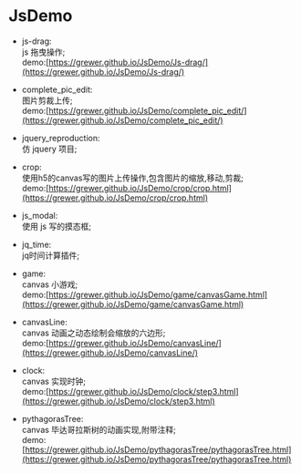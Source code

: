 # JsDemo
- js-drag:  
js 拖曳操作;  
demo:[https://grewer.github.io/JsDemo/Js-drag/](https://grewer.github.io/JsDemo/Js-drag/)

- complete_pic_edit:  
图片剪裁上传;  
demo:[https://grewer.github.io/JsDemo/complete_pic_edit/](https://grewer.github.io/JsDemo/complete_pic_edit/)

- jquery_reproduction:  
仿 jquery 项目;

- crop:  
使用h5的canvas写的图片上传操作,包含图片的缩放,移动,剪裁;  
demo:[https://grewer.github.io/JsDemo/crop/crop.html](https://grewer.github.io/JsDemo/crop/crop.html)

- js_modal:  
使用 js 写的摸态框;

- jq_time:  
jq时间计算插件;

- game:  
canvas 小游戏;  
demo:[https://grewer.github.io/JsDemo/game/canvasGame.html](https://grewer.github.io/JsDemo/game/canvasGame.html)

- canvasLine:  
canvas 动画之动态绘制会缩放的六边形;  
demo:[https://grewer.github.io/JsDemo/canvasLine/](https://grewer.github.io/JsDemo/canvasLine/)

- clock:  
canvas 实现时钟;  
demo:[https://grewer.github.io/JsDemo/clock/step3.html](https://grewer.github.io/JsDemo/clock/step3.html)

- pythagorasTree:  
canvas 毕达哥拉斯树的动画实现,附带注释;  
demo:[https://grewer.github.io/JsDemo/pythagorasTree/pythagorasTree.html](https://grewer.github.io/JsDemo/pythagorasTree/pythagorasTree.html)

